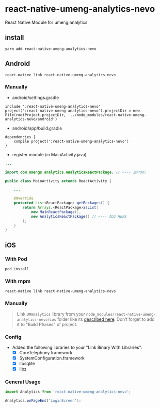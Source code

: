 # react-native-umeng-analytics-nevo

React Native Module for umeng analytics

## install

```
yarn add react-native-umeng-analytics-nevo
```

## Android

```
react-native link react-native-umeng-analytics-nevo
```

### Manually

* android/settings.gradle

```
include ':react-native-umeng-analytics-nevo'
project(':react-native-umeng-analytics-nevo').projectDir = new File(rootProject.projectDir, '../node_modules/react-native-umeng-analytics-nevo/android')
```

* android/app/build.gradle

```
dependencies {
    compile project(':react-native-umeng-analytics-nevo')
}
```

* register module (in MainActivity.java)

```java
...

import com.umengs.analytics.AnalyticsReactPackage; // <--- IMPORT

public class MainActivity extends ReactActivity {

    ...

    @Override
    protected List<ReactPackage> getPackages() {
        return Arrays.<ReactPackage>asList(
            new MainReactPackage(),
            new AnalyticsReactPackage() // <--- ADD HERE
        );
    }
}
```

## iOS

### With Pod
```
pod install
```

### With rnpm

```
react-native link react-native-umeng-analytics-nevo
```

### Manually

> Link `UMAnalytics` library from your `node_modules/react-native-umeng-analytics-nevo/ios` folder like its [described here](http://facebook.github.io/react-native/docs/linking-libraries-ios.html). Don't forget to add it to "Build Phases" of project.

### Config

* Added the following libraries to your "Link Binary With Libraries":
  * [x] CoreTelephony.framework
  * [x] SystemConfiguration.framework
  * [x] libsqlite
  * [x] libz

### General Usage

```javascript
import Analytics from 'react-native-umeng-analytics-nevo';

```

```javascript
Analytics.onPageEnd('LoginScreen');

```
